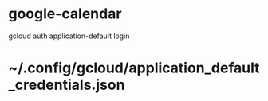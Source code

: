 # google-calendar

gcloud auth application-default login

# ~/.config/gcloud/application_default_credentials.json